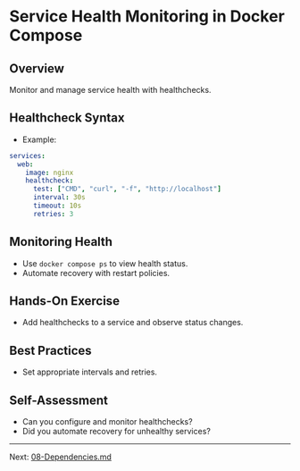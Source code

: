 # Service Health Monitoring in Docker Compose

## Overview
Monitor and manage service health with healthchecks.

## Healthcheck Syntax
- Example:
```yaml
services:
  web:
    image: nginx
    healthcheck:
      test: ["CMD", "curl", "-f", "http://localhost"]
      interval: 30s
      timeout: 10s
      retries: 3
```

## Monitoring Health
- Use `docker compose ps` to view health status.
- Automate recovery with restart policies.

## Hands-On Exercise
- Add healthchecks to a service and observe status changes.

## Best Practices
- Set appropriate intervals and retries.

## Self-Assessment
- Can you configure and monitor healthchecks?
- Did you automate recovery for unhealthy services?

---
Next: [08-Dependencies.md](08-Dependencies.md)
